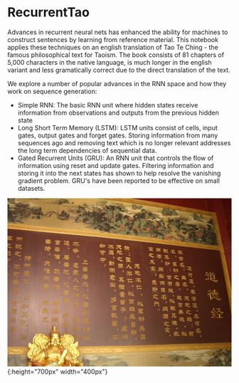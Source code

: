 # RecurrentTao

Advances in recurrent neural nets has enhanced the ability for machines to construct sentences by learning from reference material. This notebook applies these techniques on an english translation of Tao Te Ching - the famous philosophical text for Taoism. The book consists of 81 chapters of 5,000 characters in the native language, is much longer in the english variant and less gramatically correct due to the direct translation of the text.

We explore a number of popular advances in the RNN space and how they work on sequence generation:
- Simple RNN: The basic RNN unit where hidden states receive information from observations and outputs from the previous hidden state
- Long Short Term Memory (LSTM): LSTM units consist of cells, input gates, output gates and forget gates. Storing information from many sequences ago and removing text which is no longer relevant addresses the long term dependencies of sequential data.
- Gated Recurrent Units (GRU): An RNN unit that controls the flow of information using reset and update gates. Filtering information and storing it into the next states has shown to help resolve the vanishing gradient problem. GRU's have been reported to be effective on small datasets.

![](https://github.com/Kerorogunso/RecurrentTao/blob/master/tao.jpg "Tao Te Ching"){:height="700px" width="400px"}
